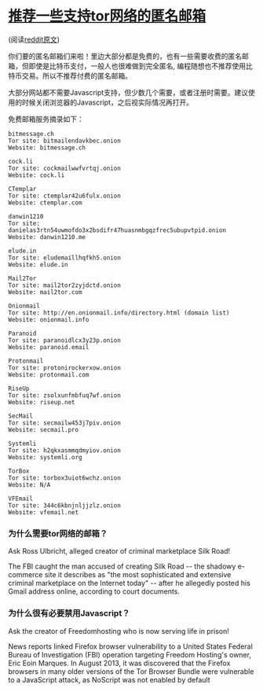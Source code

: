  # [推荐一些支持tor网络的匿名邮箱](https://pincong.rocks/article/624)
 (阅读[reddit原文](https://www.reddit.com/r/onions/comments/acodje/list_of_onion_email_providers_in_2019/))

你们要的匿名邮箱们来啦！里边大部分都是免费的，也有一些需要收费的匿名邮箱，但即使是比特币支付，一般人也很难做到完全匿名, 编程随想也不推荐使用比特币交易。所以不推荐付费的匿名邮箱。

大部分网站都不需要Javascript支持，但少数几个需要，或者注册时需要。建议使用的时候关闭浏览器的Javascript，之后视实际情况再打开。

免费邮箱服务摘录如下：

    bitmessage.ch
    Tor site: bitmailendavkbec.onion
    Website: bitmessage.ch

    cock.li
    Tor site: cockmailwwfvrtqj.onion
    Website: cock.li

    CTemplar
    Tor site: ctemplar42u6fulx.onion
    Website: ctemplar.com

    danwin1210
    Tor site: danielas3rtn54uwmofdo3x2bsdifr47huasnmbgqzfrec5ubupvtpid.onion
    Website: danwin1210.me

    elude.in
    Tor site: eludemaillhqfkh5.onion
    Website: elude.in

    Mail2Tor
    Tor site: mail2tor2zyjdctd.onion
    Website: mail2tor.com

    Onionmail
    Tor site: http://en.onionmail.info/directory.html (domain list)
    Website: onionmail.info

    Paranoid
    Tor site: paranoidlcx3y23p.onion
    Website: paranoid.email

    Protonmail
    Tor site: protonirockerxow.onion
    Website: protonmail.com

    RiseUp
    Tor site: zsolxunfmbfuq7wf.onion
    Website: riseup.net

    SecMail
    Tor site: secmailw453j7piv.onion
    Website: secmail.pro

    Systemli
    Tor site: h2qkxasmmqdmyiov.onion
    Website: systemli.org

    TorBox
    Tor site: torbox3uiot6wchz.onion
    Website: N/A

    VFEmail
    Tor site: 344c6kbnjnljjzlz.onion
    Website: vfemail.net


### 为什么需要tor网络的邮箱？

Ask Ross Ulbricht, alleged creator of criminal marketplace Silk Road!

The FBI caught the man accused of creating Silk Road -- the shadowy e-commerce site it describes as "the most sophisticated and extensive criminal marketplace on the Internet today" -- after he allegedly posted his Gmail address online, according to court documents.




### 为什么很有必要禁用Javascript？

Ask the creator of Freedomhosting who is now serving life in prison!

News reports linked Firefox browser vulnerability to a United States Federal Bureau of Investigation (FBI) operation targeting Freedom Hosting's owner, Eric Eoin Marques. In August 2013, it was discovered that the Firefox browsers in many older versions of the Tor Browser Bundle were vulnerable to a JavaScript attack, as NoScript was not enabled by default


<script>var clicky_site_ids = clicky_site_ids || []; clicky_site_ids.push(101186334);</script>
<script async src="//static.getclicky.com/js"></script>
<noscript><p><img alt="Clicky" width="1" height="1" src="//in.getclicky.com/101186334ns.gif" /></p></noscript>